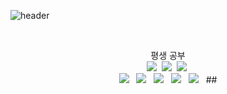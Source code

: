 ![header](https://capsule-render.vercel.app/api?type=soft&color=0:D46993,50:9A96BB,100:B2EBF4&text=Gihyeon%20Park&fontSize=50&fontColor=FFFFFF)

</br>
<p align="center">
평생 공부
<br>
<img src="https://img.shields.io/badge/Python-3766AB?style=flat-square&logo=Python&logoColor=white"/></a>&nbsp
<img src="https://img.shields.io/badge/Java-00667D?style=flat-square&logo=Java&logoColor=white"/></a>&nbsp 
<img src="https://img.shields.io/badge/C-00599C?style=flat-square&logo=C&logoColor=white"/></a>&nbsp 
</br>
<img src="https://img.shields.io/badge/HTML-E34F26?style=flat-square&logo=HTML5&logoColor=white"/></a> &nbsp
<img src="https://img.shields.io/badge/CSS-1572B6?style=flat-square&logo=CSS3&logoColor=white"/></a> &nbsp
<img src="https://img.shields.io/badge/JavaScript-F7DF1E?style=flat-square&logo=JavaScript&logoColor=white"/></a> &nbsp
<img src="https://img.shields.io/badge/Mysql-F4C014?style=flat-square&logo=Mysql&logoColor=black"/></a> &nbsp
<img src="https://img.shields.io/badge/Django-083C2A?style=flat-square&logo=Django&logoColor=white"/></a> &nbsp
##
